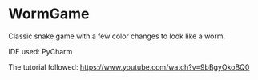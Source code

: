 # WormGame
Classic snake game with a few color changes to look like a worm.

IDE used: PyCharm

The tutorial followed:
https://www.youtube.com/watch?v=9bBgyOkoBQ0
